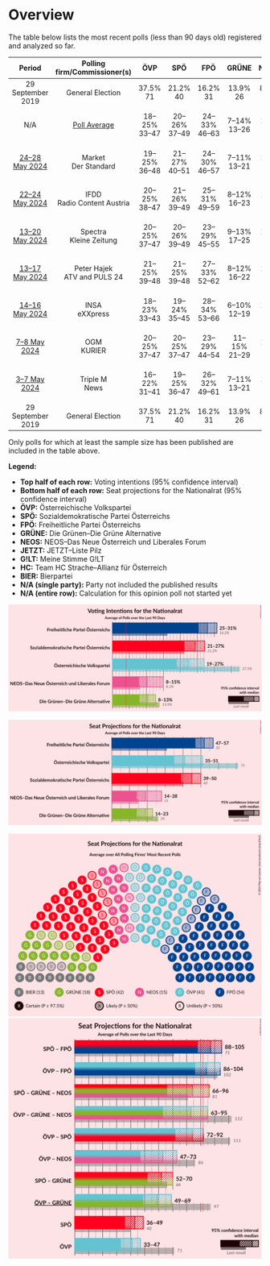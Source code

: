 # Overview

The table below lists the most recent polls (less than 90 days old) registered and analyzed so far.

| Period     | Polling firm/Commissioner(s) | ÖVP | SPÖ | FPÖ | GRÜNE | NEOS | JETZT | G!LT | HC | BIER |
|:----------:|:----------------------------:|:--:|:--:|:--:|:--:|:--:|:--:|:--:|:--:|:--:|
| 29 September 2019 | General Election | 37.5% <br> 71 | 21.2% <br> 40 | 16.2% <br> 31 | 13.9% <br> 26 | 8.1% <br> 15 | 1.9% <br> 0 | 0.0% <br> 0 | 0.0% <br> 0 | 0.0% <br> 0 |
| N/A | [Poll Average](average.html) | 18–25% <br> 33–47 | 20–26% <br> 37–49 | 24–33% <br> 46–63 | 7–14% <br> 13–26 | 7–16% <br> 13–30 | N/A <br> N/A | N/A <br> N/A | N/A <br> N/A | 5–10% <br> 9–18 |
| [24–28 May 2024](2024-05-28-Market.html) | Market <br> Der Standard | 19–25% <br> 36–48 | 21–27% <br> 40–51 | 24–30% <br> 46–57 | 7–11% <br> 13–21 | 12–17% <br> 22–31 | N/A <br> N/A | N/A <br> N/A | N/A <br> N/A | N/A <br> N/A |
| [22–24 May 2024](2024-05-24-IFDD.html) | IFDD <br> Radio Content Austria | 20–25% <br> 38–47 | 21–26% <br> 39–49 | 25–31% <br> 49–59 | 8–12% <br> 16–23 | 10–14% <br> 19–27 | N/A <br> N/A | N/A <br> N/A | N/A <br> N/A | N/A <br> N/A |
| [13–20 May 2024](2024-05-20-Spectra.html) | Spectra <br> Kleine Zeitung | 20–25% <br> 37–47 | 20–26% <br> 39–49 | 23–29% <br> 45–55 | 9–13% <br> 17–25 | 11–15% <br> 21–29 | N/A <br> N/A | N/A <br> N/A | N/A <br> N/A | N/A <br> N/A |
| [13–17 May 2024](2024-05-17-PeterHajek.html) | Peter Hajek <br> ATV and PULS 24 | 21–25% <br> 39–48 | 21–25% <br> 39–48 | 27–33% <br> 52–62 | 8–12% <br> 16–22 | 8–12% <br> 16–22 | N/A <br> N/A | N/A <br> N/A | N/A <br> N/A | N/A <br> N/A |
| [14–16 May 2024](2024-05-16-INSA.html) | INSA <br> eXXpress | 18–23% <br> 33–43 | 19–24% <br> 35–45 | 28–34% <br> 53–66 | 6–10% <br> 12–19 | 6–10% <br> 12–19 | N/A <br> N/A | N/A <br> N/A | N/A <br> N/A | 5–8% <br> 9–14 |
| [7–8 May 2024](2024-05-08-OGM.html) | OGM <br> KURIER | 20–25% <br> 37–47 | 20–25% <br> 37–47 | 23–29% <br> 44–54 | 11–15% <br> 21–29 | 12–16% <br> 22–30 | N/A <br> N/A | N/A <br> N/A | N/A <br> N/A | N/A <br> N/A |
| [3–7 May 2024](2024-05-07-TripleM.html) | Triple M <br> News | 16–22% <br> 31–41 | 19–25% <br> 36–47 | 26–32% <br> 49–61 | 7–11% <br> 13–21 | 6–10% <br> 11–19 | N/A <br> N/A | N/A <br> N/A | N/A <br> N/A | 6–10% <br> 12–19 |
| 29 September 2019 | General Election | 37.5% <br> 71 | 21.2% <br> 40 | 16.2% <br> 31 | 13.9% <br> 26 | 8.1% <br> 15 | 1.9% <br> 0 | 0.0% <br> 0 | 0.0% <br> 0 | 0.0% <br> 0 |

Only polls for which at least the sample size has been published are included in the table above.

**Legend:**
+ **Top half of each row:** Voting intentions (95% confidence interval)
+ **Bottom half of each row:** Seat projections for the Nationalrat (95% confidence interval)
+ **ÖVP:** Österreichische Volkspartei
+ **SPÖ:** Sozialdemokratische Partei Österreichs
+ **FPÖ:** Freiheitliche Partei Österreichs
+ **GRÜNE:** Die Grünen–Die Grüne Alternative
+ **NEOS:** NEOS–Das Neue Österreich und Liberales Forum
+ **JETZT:** JETZT–Liste Pilz
+ **G!LT:** Meine Stimme G!LT
+ **HC:** Team HC Strache–Allianz für Österreich
+ **BIER:** Bierpartei
+ **N/A (single party):** Party not included the published results
+ **N/A (entire row):** Calculation for this opinion poll not started yet


![Graph with voting intentions not yet produced](average.png "Voting Intentions")

![Graph with seats not yet produced](average-seats.png "Seats")

![Graph with seating plan not yet produced](average-seating-plan.png "Seating Plan")
![Graph with coalitions seats not yet produced](average-coalitions-seats.png "Coalitions Seats")
